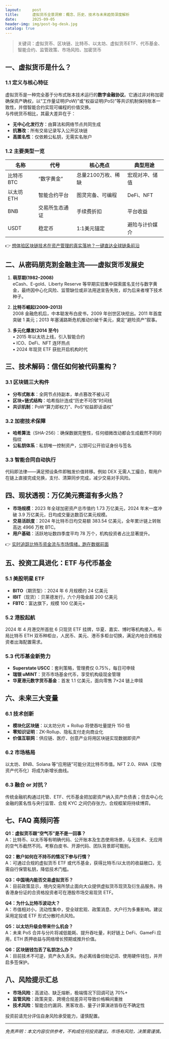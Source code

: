 ```yaml
---
layout:     post
title:      虚拟货币全景洞察：概念、历史、技术与未来趋势深度解析
date:       2025-09-05
header-img: img/post-bg-desk.jpg
catalog: true
---
```


> 关键词：虚拟货币、区块链、比特币、以太坊、虚拟货币ETF、代币基金、智能合约、监管政策、市场风险、加密货币

## 一、虚拟货币是什么？

### 1.1 定义与核心特征
虚拟货币是一种完全基于分布式账本技术运行的**数字金融协议**。它通过非对称加密确保资产确权，以“工作量证明(PoW)”或“权益证明(PoS)”等共识机制保持账本一致性，并借智能合约实现可编程的价值交换。  
与传统货币相比，其最大差异在于：

- **无中心化发行方**：由算法和网络节点共同生成  
- **抗篡改**：所有交易记录写入公开区块链  
- **高匿名性**：仅依赖公私钥，无需实名账户

### 1.2 主要类型一览
| 名称 | 代号 | 核心亮点 | 典型用途 |
|---|---|---|---|
| 比特币 BTC | “数字黄金” | 总量2100万枚、稀缺 | 宏观对冲、储值 |
| 以太坊 ETH | 智能合约平台 | 图灵完备、可编程 | DeFi、NFT |
| BNB | 交易所生态通证 | 手续费折扣 | 平台收益 |
| USDT | 稳定币 | 1:1美元锚定 | 避险与计价媒介 |

👉 [想体验区块链技术在资产管理的真实落地？一键直达全球链条前沿](https://okxdog.com/)

## 二、从密码朋克到金融主流——虚拟货币发展史

1. **萌芽期(1982–2008)**  
   eCash、E-gold、Liberty Reserve 等早期实验集中探索匿名支付与数字黄金，最终因中心化风险、监管缺位或非法用途宣告失败，却为后来者埋下技术种子。

2. **比特币崛起(2009–2013)**  
   2008 金融危机后，中本聪发布白皮书，2009 年创世区块挖出。2011 年首度突破 1 美元；2013 年塞浦路斯危机推动价破千美元，奠定“避险资产”叙事。

3. **多元化爆发(2014 至今)**  
   • 2015 年以太坊上线，引入智能合约  
   • ICO、DeFi、NFT 连环热点  
   • 2024 年现货 ETF 获批开启机构时代  

## 三、技术解码：信任如何被代码重构？

### 3.1 区块链三大构件
- **分布式账本**：全网节点持副本，单点篡改不被认可  
- **区块+链式结构**：哈希指针连成“历史不可改”时间线  
- **共识机制**：PoW“算力即权力”、PoS“权益即话语权”

### 3.2 加密技术保障
- **哈希算法**（SHA-256）：确保数据完整性，任何细微改动都会生成截然不同的指纹  
- **公私钥体系**：私钥唯一控制资产，公钥可公开验证身份与签名  

### 3.3 智能合同自动执行
代码即法律——满足预设条件即触发价值转移。例如 DEX 无需人工撮合，帮用户在链上直接完成兑换，支付、清算同步完成，减少交易对手风险。

## 四、现状透视：万亿美元赛道有多火热？

- **市场规模**：2023 年全球加密资产总市值约 1.73 万亿美元，2024 年末一度冲破 3.9 万亿美元，日均成交量达数百亿美元规模。  
- **交易活跃度**：2024 年比特币日均交易额 383.54 亿美元，全年累计链上转账高达 4966 万枚 BTC。  
- **用户基础**：活跃地址数四季度平均 78 万个，机构投资者占比显著提升。

👉 [实时追踪比特币资金流与市场情绪，跑在数据前面](https://okxdog.com/)

## 五、投资工具进化：ETF 与代币基金

### 5.1 美股明星 ETF
- **BITO**（期货型）：2024 年 6 月规模约 24 亿美元  
- **IBIT**（现货）：贝莱德发行，六个月吸金超 200 亿美元  
- **FBTC**：富达旗下，规模 100 亿美元+  

### 5.2 港股起航
2024 年 4 月港交所首批 6 只现货 ETF 挂牌，华夏、嘉实、博时等机构接入，布局比特币 ETH 双币种柜台，人民币、美元、港币多柜台切换，满足内地合资格投资者出海配置需求。

### 5.3 代币基金新势力
- **Superstate USCC**：套利策略，管理费仅 0.75%，每日可申赎  
- **瑞银 uMINT**：货币市场基金代币，享受机构级现金管理  
- **华夏港元数字货币基金**：首发 1.1 亿美元，面向零售 7×24 链上申赎  

## 六、未来三大变量

### 6.1 技术创新
- **模块化区块链**：以太坊分片 + Rollup 将使吞吐量提升 150 倍  
- **零知识证明**：ZK-Rollup、隐私支付走向商业化  
- **价值互联网**：供应链、医疗、创意产业将用区块链实现数据即资产

### 6.2 市场格局
以太坊、BNB、Solana 等“应用链”可能分流比特币市值。NFT 2.0、RWA（实物资产代币化）将成为新增长曲线。

### 6.3 融合 or 对抗？
传统金融机构通过托管、ETF、代币基金把加密资产纳入资产负债表；但去中心化金融的匿名性与央行监管、合规 KYC 之间仍存张力，合规框架将持续博弈。

## 七、FAQ 高频问答

**Q1：虚拟货币跟“空气币”是不是一回事？**  
A：比特币、以太币等有明确代码、公开账本及生态使用场景，与无技术、无应用的空气币截然不同。考察白皮书、开源代码、团队背景即可甄别。

**Q2：散户如何在不持币的情况下参与行情？**  
A：可通过合规的虚拟货币 ETF 或代币基金，获得比特币/以太坊的收益敞口，无需自行保管私钥，降低技术门槛。

**Q3：中国境内能否交易虚拟货币？**  
A：目前政策显示，境内交易所禁止面向大众提供虚拟货币现货及衍生品服务。持香港身份证的合资格投资者可在港股市场交易现货 ETF。

**Q4：为什么比特币波动大？**  
A：市值相对小，流动性集中，受全球宏观、政策消息、大户行为多重影响。建议采用定投或 ETF 形式分散时点风险。

**Q5：以太坊升级会带来什么机会？**  
A：未来 PoS 合并与分片将减低能耗、提升吞吐量，利好链上 DeFi、GameFi 应用，ETH 质押收益与网络增长预期或推升价值。

**Q6：区块链钱包丢了私钥怎么办？**  
A：目前技术不可逆，资产永久丢失。务必离线备份助记词、使用硬件钱包，并开启多签保护。

## 八、风险提示汇总

- **市场风险**：高波动、缺乏熔断，极端情况下回调可达 70%+  
- **监管风险**：政策突变、跨境合规差异可导致价格瞬间重挫  
- **技术风险**：智能合约漏洞、黑客攻击、量子计算演进皆存在不确定性  

投资前请充分评估自身风险承受能力，谨慎配置。

---

*免责声明：本文内容仅供参考，不构成任何投资建议。市场有风险，决策需谨慎。*